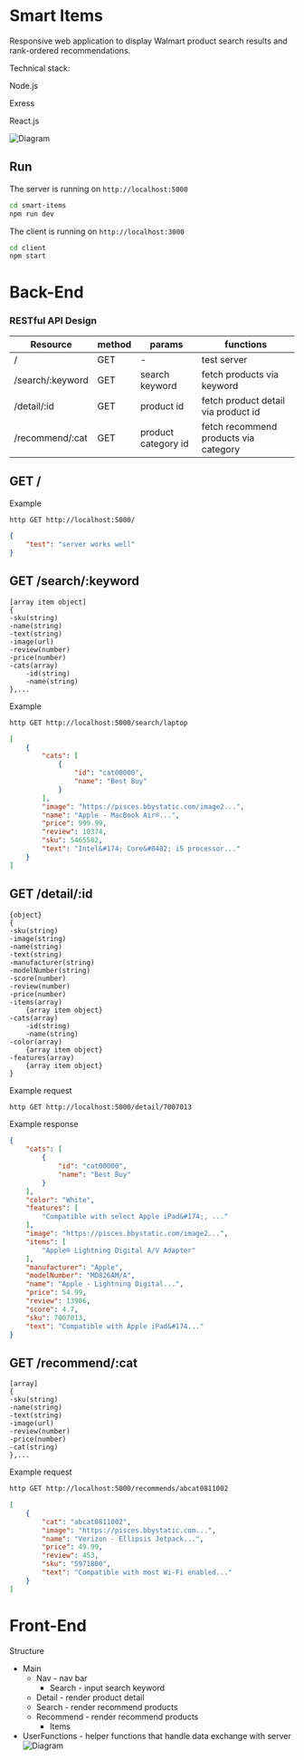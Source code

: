 # Smart Items
Responsive web application to display Walmart product search results and rank-ordered recommendations.

Technical stack: 

Node.js 

Exress 

React.js

![Diagram](https://raw.githubusercontent.com/SevenXuxiaowen/note-book/master/Diagram-01.png)

## Run
The server is running on `http://localhost:5000`
```bash 
cd smart-items
npm run dev
```
The client is running on `http://localhost:3000`
```bash
cd client
npm start
```

# Back-End
### RESTful API Design
| Resource | method | params |functions|
| --------------- | --- |---------------- |------------- |
| /               | GET |-                |test server  |
| /search/:keyword| GET |search keyword   |fetch products via keyword  |
| /detail/:id     | GET |product id       |fetch product detail via product id  |
| /recommend/:cat | GET |product category id |fetch recommend products via category  |
## GET /
Example
```bash
http GET http://localhost:5000/
```
```json
{
    "test": "server works well"
}
```
## GET /search/:keyword
```
[array item object]
{
-sku(string)
-name(string)
-text(string)
-image(url)
-review(number)
-price(number)
-cats(array)
    -id(string)
    -name(string)
},...
```
Example
```bash
http GET http://localhost:5000/search/laptop
```
```json
[
    {
        "cats": [
            {
                "id": "cat00000",
                "name": "Best Buy"
            }
        ],
        "image": "https://pisces.bbystatic.com/image2...",
        "name": "Apple - MacBook Air®...",
        "price": 999.99,
        "review": 10374,
        "sku": 5465502,
        "text": "Intel&#174; Core&#8482; i5 processor..."
    }
]
```
## GET /detail/:id
```
{object}
{
-sku(string)
-image(string)
-name(string)
-text(string)
-manufacturer(string)
-modelNumber(string)
-score(number)
-review(number)
-price(number)
-items(array)
    {array item object}
-cats(array)
    -id(string)
    -name(string)
-color(array)
    {array item object}
-features(array)
    {array item object}
}
```
Example request
```bash
http GET http://localhost:5000/detail/7007013
```
Example response
```json
{
    "cats": [
        {
            "id": "cat00000",
            "name": "Best Buy"
        }
    ],
    "color": "White",
    "features": [
        "Compatible with select Apple iPad&#174;, ..."
    ],
    "image": "https://pisces.bbystatic.com/image2...",
    "items": [
        "Apple® Lightning Digital A/V Adapter"
    ],
    "manufacturer": "Apple",
    "modelNumber": "MD826AM/A",
    "name": "Apple - Lightning Digital...",
    "price": 54.99,
    "review": 13906,
    "score": 4.7,
    "sku": 7007013,
    "text": "Compatible with Apple iPad&#174..."
}
```
## GET /recommend/:cat
```
[array]
{
-sku(string)
-name(string)
-text(string)
-image(url)
-review(number)
-price(number)
-cat(string)
},...
```
Example request
```bash
http GET http://localhost:5000/recommends/abcat0811002
```
```json
[
    {
        "cat": "abcat0811002",
        "image": "https://pisces.bbystatic.com...",
        "name": "Verizon - Ellipsis Jetpack...",
        "price": 49.99,
        "review": 453,
        "sku": "5971800",
        "text": "Compatible with most Wi-Fi enabled..."
    }
]
```
# Front-End
Structure
- Main
    - Nav - nav bar
        - Search - input search keyword
    - Detail - render product detail
    - Search - render recommend products
    - Recommend - render recommend products
        - Items
- UserFunctions - helper functions that handle data exchange with server
![Diagram](https://raw.githubusercontent.com/SevenXuxiaowen/note-book/master/Diagram-01.png)
